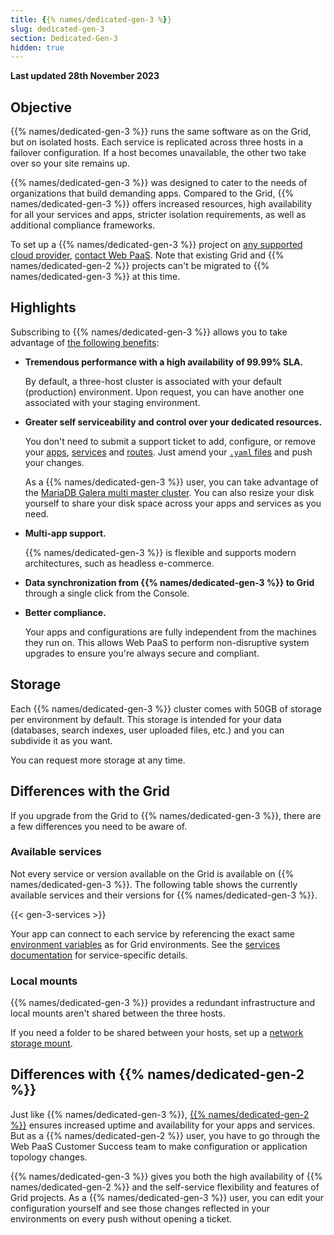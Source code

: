 ```yaml
---
title: {{% names/dedicated-gen-3 %}}
slug: dedicated-gen-3
section: Dedicated-Gen-3
hidden: true
---
```


**Last updated 28th November 2023**



## Objective  

{{% names/dedicated-gen-3 %}} runs the same software as on the Grid, but on isolated hosts.
Each service is replicated across three hosts in a failover configuration.
If a host becomes unavailable, the other two take over so your site remains up.

{{% names/dedicated-gen-3 %}} was designed to cater to the needs of organizations that build demanding apps. 
Compared to the Grid, {{% names/dedicated-gen-3 %}} offers increased resources,
high availability for all your services and apps,
stricter isolation requirements,
as well as additional compliance frameworks.

To set up a {{% names/dedicated-gen-3 %}} project on [any supported cloud provider](../development/regions.md#regions),
[contact Web PaaS](https://platform.sh/contact).
Note that existing Grid and {{% names/dedicated-gen-2 %}} projects can't be migrated to {{% names/dedicated-gen-3 %}} at this time.

## Highlights

Subscribing to {{% names/dedicated-gen-3 %}} allows you to take advantage
of [the following benefits](https://platform.sh/blog/the-ultimate-generation-of-our-dedicated-offering-is-here/):

- **Tremendous performance with a high availability of 99.99% SLA.**<BR>

  By default, a three-host cluster is associated with your default (production) environment.
  Upon request, you can have another one associated with your staging environment.

- **Greater self serviceability and control over your dedicated resources.**<BR>

  You don't need to submit a support ticket to add, configure,
  or remove your [apps](../create-apps), [services](../add-services) and [routes](../define-routes).
  Just amend your [`.yaml` files](../learn/learn-overview/yaml) and push your changes.

  As a {{% names/dedicated-gen-3 %}} user,
  you can take advantage of the [MariaDB Galera multi master cluster](https://mariadb.com/kb/en/galera-cluster/).
  You can also resize your disk yourself to share your disk space across your apps and services as you need.

- **Multi-app support.**<BR>

  {{% names/dedicated-gen-3 %}} is flexible and supports modern architectures, such as headless e-commerce.

- **Data synchronization from {{% names/dedicated-gen-3 %}} to Grid** through a single click from the Console.


- **Better compliance.**<BR>

  Your apps and configurations are fully independent from the machines they run on.
  This allows Web PaaS to perform non-disruptive system upgrades to ensure you're always secure and compliant.

## Storage

Each {{% names/dedicated-gen-3 %}} cluster comes with 50GB of storage per environment by default.
This storage is intended for your data (databases, search indexes, user uploaded files, etc.)
and you can subdivide it as you want.

You can request more storage at any time.

## Differences with the Grid

If you upgrade from the Grid to {{% names/dedicated-gen-3 %}},
there are a few differences you need to be aware of.

### Available services

Not every service or version available on the Grid is available on {{% names/dedicated-gen-3 %}}.
The following table shows the currently available services and their versions for {{% names/dedicated-gen-3 %}}.

{{< gen-3-services >}}

Your app can connect to each service by referencing
the exact same [environment variables](../development/development-variables) as for Grid environments.
See the [services documentation](../add-services) for service-specific details.

### Local mounts

{{% names/dedicated-gen-3 %}} provides a redundant infrastructure
and local mounts aren't shared between the three hosts.

If you need a folder to be shared between your hosts,
set up a [network storage mount](../add-services/add-services-network-storage).

## Differences with {{% names/dedicated-gen-2 %}} 

Just like {{% names/dedicated-gen-3 %}},
[{{% names/dedicated-gen-2 %}}](../dedicated-gen-2/dedicated-gen-2-overview) ensures increased uptime
and availability for your apps and services.
But as a {{% names/dedicated-gen-2 %}} user,
you have to go through the Web PaaS Customer Success team to make configuration or application topology changes.

{{% names/dedicated-gen-3 %}} gives you both the high availability of {{% names/dedicated-gen-2 %}}
and the self-service flexibility and features of Grid projects.
As a {{% names/dedicated-gen-3 %}} user, you can edit your configuration yourself
and see those changes reflected in your environments on every push without opening a ticket.
